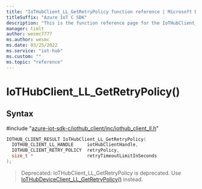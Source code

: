 ```yaml
---                             
title: "IoTHubClient_LL_GetRetryPolicy function reference | Microsoft Docs" 
titleSuffix: "Azure IoT C SDK"            
description: "This is the function reference page for the IoTHubClient_LL_GetRetryPolicy() function in the Azure IoT C SDK. This SDK is used with Azure IoT Hub and Azure IoT Hub Device Provisioning Service"            
manager: timlt                 
author: wesmc7777              
ms.author: wesmc               
ms.date: 03/25/2022                    
ms.service: "iot-hub"             
ms.custom: ""                
ms.topic: "reference"        
---                            
```


# IoTHubClient_LL_GetRetryPolicy()

## Syntax

\#include "[azure-iot-sdk-c/iothub_client/inc/iothub_client_ll.h](../iothub-client-ll-h.md)"  
```C
IOTHUB_CLIENT_RESULT IoTHubClient_LL_GetRetryPolicy(
  IOTHUB_CLIENT_LL_HANDLE     iotHubClientHandle,
  IOTHUB_CLIENT_RETRY_POLICY  retryPolicy,
  size_t *                    retryTimeoutLimitInSeconds
);
```

> Deprecated: IoTHubClient_LL_GetRetryPolicy is deprecated. Use [IoTHubDeviceClient_LL_GetRetryPolicy()](../iothub-device-client-ll-h/iothubdeviceclient-ll-getretrypolicy.md) instead.

